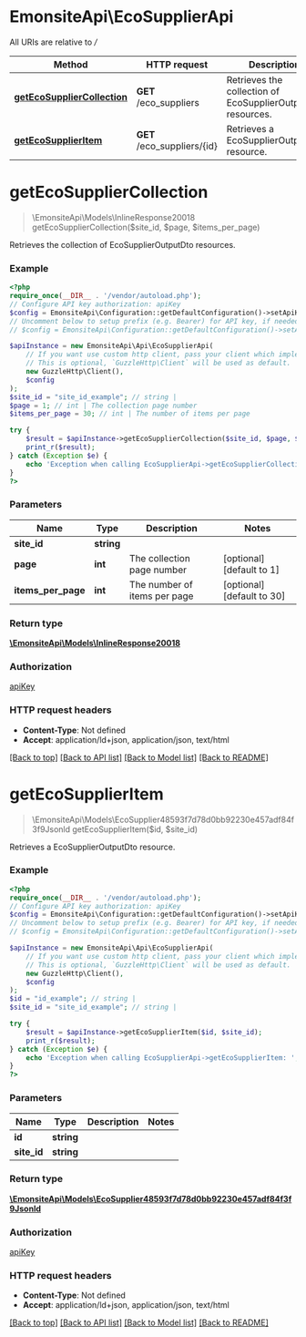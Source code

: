 # EmonsiteApi\EcoSupplierApi

All URIs are relative to */*

Method | HTTP request | Description
------------- | ------------- | -------------
[**getEcoSupplierCollection**](EcoSupplierApi.md#getecosuppliercollection) | **GET** /eco_suppliers | Retrieves the collection of EcoSupplierOutputDto resources.
[**getEcoSupplierItem**](EcoSupplierApi.md#getecosupplieritem) | **GET** /eco_suppliers/{id} | Retrieves a EcoSupplierOutputDto resource.

# **getEcoSupplierCollection**
> \EmonsiteApi\Models\InlineResponse20018 getEcoSupplierCollection($site_id, $page, $items_per_page)

Retrieves the collection of EcoSupplierOutputDto resources.

### Example
```php
<?php
require_once(__DIR__ . '/vendor/autoload.php');
// Configure API key authorization: apiKey
$config = EmonsiteApi\Configuration::getDefaultConfiguration()->setApiKey('Authorization', 'YOUR_API_KEY');
// Uncomment below to setup prefix (e.g. Bearer) for API key, if needed
// $config = EmonsiteApi\Configuration::getDefaultConfiguration()->setApiKeyPrefix('Authorization', 'Bearer');

$apiInstance = new EmonsiteApi\Api\EcoSupplierApi(
    // If you want use custom http client, pass your client which implements `GuzzleHttp\ClientInterface`.
    // This is optional, `GuzzleHttp\Client` will be used as default.
    new GuzzleHttp\Client(),
    $config
);
$site_id = "site_id_example"; // string | 
$page = 1; // int | The collection page number
$items_per_page = 30; // int | The number of items per page

try {
    $result = $apiInstance->getEcoSupplierCollection($site_id, $page, $items_per_page);
    print_r($result);
} catch (Exception $e) {
    echo 'Exception when calling EcoSupplierApi->getEcoSupplierCollection: ', $e->getMessage(), PHP_EOL;
}
?>
```

### Parameters

Name | Type | Description  | Notes
------------- | ------------- | ------------- | -------------
 **site_id** | **string**|  |
 **page** | **int**| The collection page number | [optional] [default to 1]
 **items_per_page** | **int**| The number of items per page | [optional] [default to 30]

### Return type

[**\EmonsiteApi\Models\InlineResponse20018**](../Model/InlineResponse20018.md)

### Authorization

[apiKey](../../README.md#apiKey)

### HTTP request headers

 - **Content-Type**: Not defined
 - **Accept**: application/ld+json, application/json, text/html

[[Back to top]](#) [[Back to API list]](../../README.md#documentation-for-api-endpoints) [[Back to Model list]](../../README.md#documentation-for-models) [[Back to README]](../../README.md)

# **getEcoSupplierItem**
> \EmonsiteApi\Models\EcoSupplier48593f7d78d0bb92230e457adf84f3f9Jsonld getEcoSupplierItem($id, $site_id)

Retrieves a EcoSupplierOutputDto resource.

### Example
```php
<?php
require_once(__DIR__ . '/vendor/autoload.php');
// Configure API key authorization: apiKey
$config = EmonsiteApi\Configuration::getDefaultConfiguration()->setApiKey('Authorization', 'YOUR_API_KEY');
// Uncomment below to setup prefix (e.g. Bearer) for API key, if needed
// $config = EmonsiteApi\Configuration::getDefaultConfiguration()->setApiKeyPrefix('Authorization', 'Bearer');

$apiInstance = new EmonsiteApi\Api\EcoSupplierApi(
    // If you want use custom http client, pass your client which implements `GuzzleHttp\ClientInterface`.
    // This is optional, `GuzzleHttp\Client` will be used as default.
    new GuzzleHttp\Client(),
    $config
);
$id = "id_example"; // string | 
$site_id = "site_id_example"; // string | 

try {
    $result = $apiInstance->getEcoSupplierItem($id, $site_id);
    print_r($result);
} catch (Exception $e) {
    echo 'Exception when calling EcoSupplierApi->getEcoSupplierItem: ', $e->getMessage(), PHP_EOL;
}
?>
```

### Parameters

Name | Type | Description  | Notes
------------- | ------------- | ------------- | -------------
 **id** | **string**|  |
 **site_id** | **string**|  |

### Return type

[**\EmonsiteApi\Models\EcoSupplier48593f7d78d0bb92230e457adf84f3f9Jsonld**](../Model/EcoSupplier48593f7d78d0bb92230e457adf84f3f9Jsonld.md)

### Authorization

[apiKey](../../README.md#apiKey)

### HTTP request headers

 - **Content-Type**: Not defined
 - **Accept**: application/ld+json, application/json, text/html

[[Back to top]](#) [[Back to API list]](../../README.md#documentation-for-api-endpoints) [[Back to Model list]](../../README.md#documentation-for-models) [[Back to README]](../../README.md)


